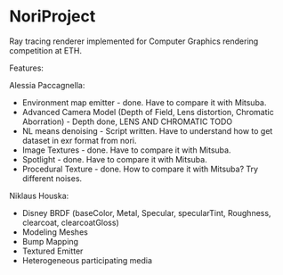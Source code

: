 # NoriProject
Ray tracing renderer implemented for Computer Graphics rendering competition at ETH.


Features:

Alessia Paccagnella:
- Environment map emitter - done. Have to compare it with Mitsuba.
- Advanced Camera Model (Depth of Field, Lens distortion, Chromatic Aborration)  - Depth done, LENS AND CHROMATIC TODO
- NL means denoising - Script written. Have to understand how to get dataset in exr format from nori. 
- Image Textures - done. Have to compare it with Mitsuba. 
- Spotlight - done. Have to compare it with Mitsuba. 
- Procedural Texture - done. How to compare it with Mitsuba? Try different noises. 

Niklaus Houska:
- Disney BRDF (baseColor, Metal, Specular, specularTint, Roughness, clearcoat, clearcoatGloss) 
- Modeling Meshes
- Bump Mapping
- Textured Emitter
- Heterogeneous participating media
